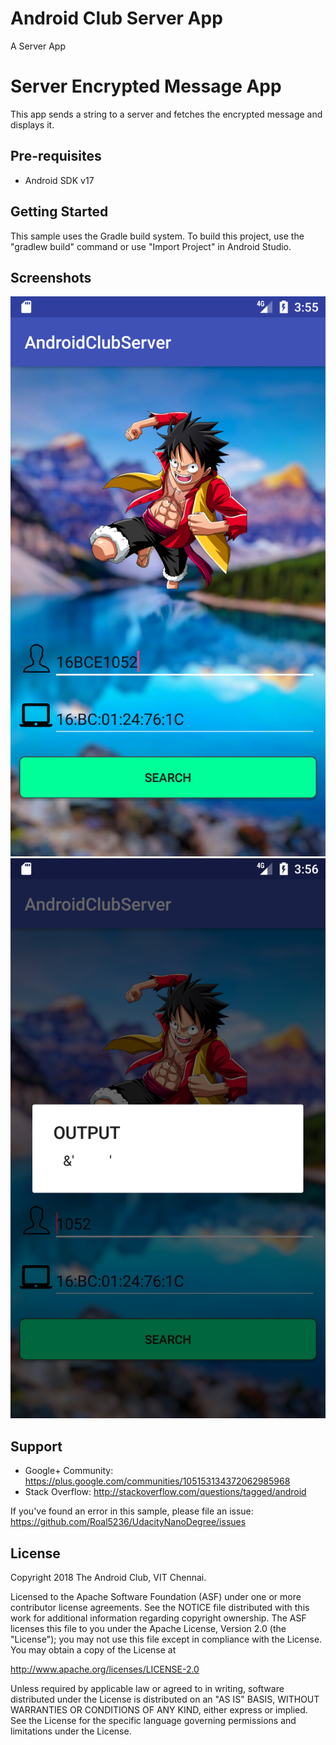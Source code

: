 # Android Club Server App

A Server App

Server Encrypted Message App
============================

This app sends a string to a server and fetches the encrypted message and displays it.


Pre-requisites
--------------

- Android SDK v17

Getting Started
---------------

This sample uses the Gradle build system. To build this project, use the
"gradlew build" command or use "Import Project" in Android Studio.

Screenshots
-----------
![alt text](https://github.com/Roal5236/ServerApp/blob/master/Screenshots/Screenshot_1523874326.png)
![alt text](https://github.com/Roal5236/ServerApp/blob/master/Screenshots/Screenshot_1523874375.png)


Support
-------

- Google+ Community: https://plus.google.com/communities/105153134372062985968
- Stack Overflow: http://stackoverflow.com/questions/tagged/android

If you've found an error in this sample, please file an issue:
https://github.com/Roal5236/UdacityNanoDegree/issues


License
-------

Copyright 2018 The Android Club, VIT Chennai.

Licensed to the Apache Software Foundation (ASF) under one or more contributor
license agreements.  See the NOTICE file distributed with this work for
additional information regarding copyright ownership.  The ASF licenses this
file to you under the Apache License, Version 2.0 (the "License"); you may not
use this file except in compliance with the License.  You may obtain a copy of
the License at

  http://www.apache.org/licenses/LICENSE-2.0

Unless required by applicable law or agreed to in writing, software
distributed under the License is distributed on an "AS IS" BASIS, WITHOUT
WARRANTIES OR CONDITIONS OF ANY KIND, either express or implied.  See the
License for the specific language governing permissions and limitations under
the License.
